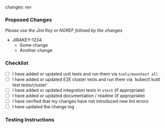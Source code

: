 changes: _rev_

### Proposed Changes
_Please use the Jira Key or NOREF followd by the changes_

- JIRAKEY-1234
  - Some change
  - Another change

### Checklist

- [ ] I have added or updated unit tests and run them via `tools/monotest all`
- [ ] I have added or updated E2E cluster tests and run them via `kubectl kuttl test tests/cluster'
- [ ] I have added or updated integration tests in `xtest` (if appropriate)
- [ ] I have added or updated documentation / readme (if appropriate)
- [ ] I have verified that my changes have not introduced new lint errors
- [ ] I have updated the change log

### Testing Instructions

